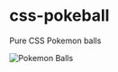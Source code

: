 # css-pokeball
Pure CSS Pokemon balls


![Pokemon Balls](https://s4.postimg.io/4qu9l34qz/pokeball_advanced.png)
